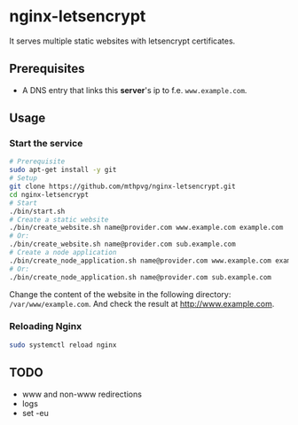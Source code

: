 # nginx-letsencrypt

It serves multiple static websites with letsencrypt certificates.

## Prerequisites
- A DNS entry that links this **server**'s ip to f.e. `www.example.com`.

## Usage

### Start the service

```bash
# Prerequisite
sudo apt-get install -y git
# Setup
git clone https://github.com/mthpvg/nginx-letsencrypt.git
cd nginx-letsencrypt
# Start
./bin/start.sh
# Create a static website
./bin/create_website.sh name@provider.com www.example.com example.com
# Or:
./bin/create_website.sh name@provider.com sub.example.com
# Create a node application
./bin/create_node_application.sh name@provider.com www.example.com example.com
# Or:
./bin/create_node_application.sh name@provider.com sub.example.com
```
Change the content of the website in the following directory: `/var/www/example.com`. And check the result at http://www.example.com.

### Reloading Nginx
```bash
sudo systemctl reload nginx
```

## TODO
- www and non-www redirections
- logs
- set -eu
